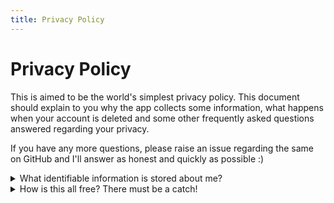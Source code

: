 ```yaml
---
title: Privacy Policy
---
```


# Privacy Policy

This is aimed to be the world's simplest privacy policy.
This document should explain to you why the app collects some
information, what happens when your account is deleted and some other
frequently asked questions answered regarding your privacy.

If you have any more questions, please raise an issue regarding
the same on GitHub and I'll answer as honest and quickly as possible :)

<details>
  <summary>What identifiable information is stored about me?</summary>
  <p>
    Your username/nickname along with your user information such as optional Avatar and Tagline.
    Your email address is used for password recovery only and is <b>NOT</b> stored, only a hash of it
    is stored and used for comparision when you user the password recovery featyre.
  </p>
</details>

<details>
  <summary>How is this all free? There must be a catch!</summary>
  <p>
    Absolutely no catch to this freebie. This project is just my way of
    giving back to the community that I've learned so much from. If you'd
    like to show your appreciation however, you can follow me on my social
    media and let me know how much it helped you, or donate to help pay
    the cloud bills, or if you are a fellow developer, you can head to
    GitHub and contribute to the code by raising a PR.
  </p>
</details>
